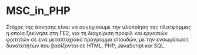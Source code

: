 # MSC_in_PHP
Στόχος της άσκησης είναι να συνεχίσουμε την υλοποίηση της πλατφόρμας η οποία ξεκίνησε στη ΓΕ2, για τη διαχείριση προφίλ και εργασιών φοιτητών σε ένα μεταπτυχιακό πρόγραμμα σπουδών, με την ενσωμάτωση δυνατοτήτων που βασίζονται σε HTML, PHP, JavaScript και SQL.
